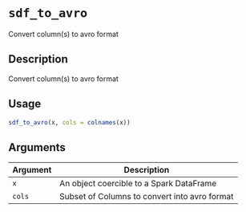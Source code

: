 # `sdf_to_avro`

Convert column(s) to avro format


## Description

Convert column(s) to avro format


## Usage

```r
sdf_to_avro(x, cols = colnames(x))
```


## Arguments

Argument      |Description
------------- |----------------
`x`     |     An object coercible to a Spark DataFrame
`cols`     |     Subset of Columns to convert into avro format



